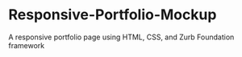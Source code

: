 # Responsive-Portfolio-Mockup
A responsive portfolio page using HTML, CSS, and Zurb Foundation framework
